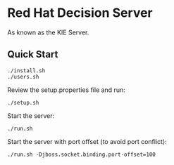 # Red Hat Decision Server

As known as the KIE Server.

## Quick Start
```
./install.sh
./users.sh
```

Review the setup.properties file and run:
```
./setup.sh
```

Start the server:
```
./run.sh
```

Start the server with port offset (to avoid port conflict):
```
./run.sh -Djboss.socket.binding.port-offset=100
```
